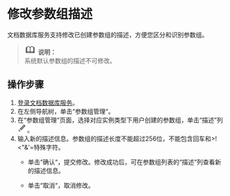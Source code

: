 # 修改参数组描述<a name="dds_03_0044"></a>

文档数据库服务支持修改已创建参数组的描述，方便您区分和识别参数组。

>![](public_sys-resources/icon-note.gif) **说明：**   
>系统默认参数组的描述不可修改。  

## 操作步骤<a name="section479312363215"></a>

1.  [登录文档数据库服务](https://support.huaweicloud.com/qs-dds/dds_02_0043.html)。
2.  在左侧导航树，单击“参数组管理“。
3.  在“参数组管理“页面，选择对应实例类型下用户创建的参数组，单击“描述”列![](figures/icon-edit.png)。
4.  输入新的描述信息。参数组的描述长度不能超过256位，不能包含回车和\>!<"&'=特殊字符。
    -   单击“确认“，提交修改。修改成功后，可在参数组列表的“描述“列查看新的描述信息。

    -   单击“取消“，取消修改。


